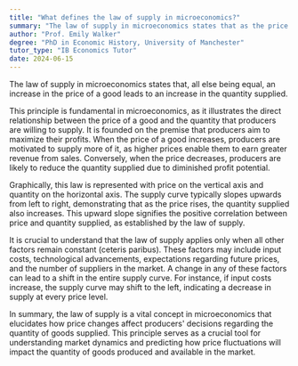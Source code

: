 ```yaml
---
title: "What defines the law of supply in microeconomics?"
summary: "The law of supply in microeconomics states that as the price of a good increases, the quantity supplied also increases, all else being equal."
author: "Prof. Emily Walker"
degree: "PhD in Economic History, University of Manchester"
tutor_type: "IB Economics Tutor"
date: 2024-06-15
---
```


The law of supply in microeconomics states that, all else being equal, an increase in the price of a good leads to an increase in the quantity supplied.

This principle is fundamental in microeconomics, as it illustrates the direct relationship between the price of a good and the quantity that producers are willing to supply. It is founded on the premise that producers aim to maximize their profits. When the price of a good increases, producers are motivated to supply more of it, as higher prices enable them to earn greater revenue from sales. Conversely, when the price decreases, producers are likely to reduce the quantity supplied due to diminished profit potential.

Graphically, this law is represented with price on the vertical axis and quantity on the horizontal axis. The supply curve typically slopes upwards from left to right, demonstrating that as the price rises, the quantity supplied also increases. This upward slope signifies the positive correlation between price and quantity supplied, as established by the law of supply.

It is crucial to understand that the law of supply applies only when all other factors remain constant (ceteris paribus). These factors may include input costs, technological advancements, expectations regarding future prices, and the number of suppliers in the market. A change in any of these factors can lead to a shift in the entire supply curve. For instance, if input costs increase, the supply curve may shift to the left, indicating a decrease in supply at every price level.

In summary, the law of supply is a vital concept in microeconomics that elucidates how price changes affect producers' decisions regarding the quantity of goods supplied. This principle serves as a crucial tool for understanding market dynamics and predicting how price fluctuations will impact the quantity of goods produced and available in the market.
    